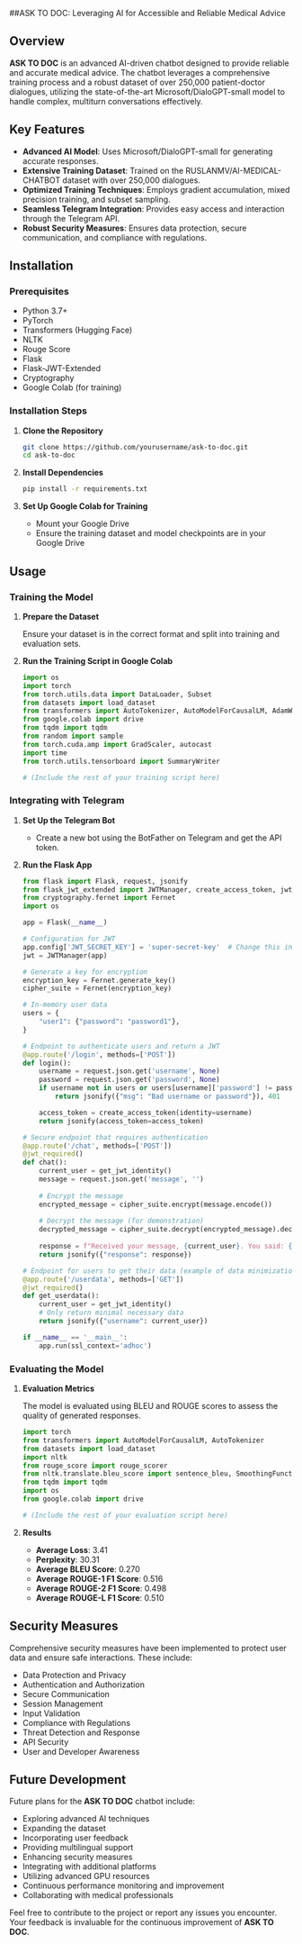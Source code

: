 
##ASK TO DOC: Leveraging AI for Accessible and Reliable Medical Advice

## Overview

**ASK TO DOC** is an advanced AI-driven chatbot designed to provide reliable and accurate medical advice. The chatbot leverages a comprehensive training process and a robust dataset of over 250,000 patient-doctor dialogues, utilizing the state-of-the-art Microsoft/DialoGPT-small model to handle complex, multiturn conversations effectively. 

## Key Features

- **Advanced AI Model**: Uses Microsoft/DialoGPT-small for generating accurate responses.
- **Extensive Training Dataset**: Trained on the RUSLANMV/AI-MEDICAL-CHATBOT dataset with over 250,000 dialogues.
- **Optimized Training Techniques**: Employs gradient accumulation, mixed precision training, and subset sampling.
- **Seamless Telegram Integration**: Provides easy access and interaction through the Telegram API.
- **Robust Security Measures**: Ensures data protection, secure communication, and compliance with regulations.

## Installation

### Prerequisites

- Python 3.7+
- PyTorch
- Transformers (Hugging Face)
- NLTK
- Rouge Score
- Flask
- Flask-JWT-Extended
- Cryptography
- Google Colab (for training)

### Installation Steps

1. **Clone the Repository**

   ```bash
   git clone https://github.com/yourusername/ask-to-doc.git
   cd ask-to-doc
   ```

2. **Install Dependencies**

   ```bash
   pip install -r requirements.txt
   ```

3. **Set Up Google Colab for Training**

   - Mount your Google Drive
   - Ensure the training dataset and model checkpoints are in your Google Drive

## Usage

### Training the Model

1. **Prepare the Dataset**

   Ensure your dataset is in the correct format and split into training and evaluation sets.

2. **Run the Training Script in Google Colab**

   ```python
   import os
   import torch
   from torch.utils.data import DataLoader, Subset
   from datasets import load_dataset
   from transformers import AutoTokenizer, AutoModelForCausalLM, AdamW, get_scheduler
   from google.colab import drive
   from tqdm import tqdm
   from random import sample
   from torch.cuda.amp import GradScaler, autocast
   import time
   from torch.utils.tensorboard import SummaryWriter

   # (Include the rest of your training script here)
   ```

### Integrating with Telegram

1. **Set Up the Telegram Bot**

   - Create a new bot using the BotFather on Telegram and get the API token.

2. **Run the Flask App**

   ```python
   from flask import Flask, request, jsonify
   from flask_jwt_extended import JWTManager, create_access_token, jwt_required, get_jwt_identity
   from cryptography.fernet import Fernet
   import os

   app = Flask(__name__)

   # Configuration for JWT
   app.config['JWT_SECRET_KEY'] = 'super-secret-key'  # Change this in production
   jwt = JWTManager(app)

   # Generate a key for encryption
   encryption_key = Fernet.generate_key()
   cipher_suite = Fernet(encryption_key)

   # In-memory user data
   users = {
       "user1": {"password": "password1"},
   }

   # Endpoint to authenticate users and return a JWT
   @app.route('/login', methods=['POST'])
   def login():
       username = request.json.get('username', None)
       password = request.json.get('password', None)
       if username not in users or users[username]['password'] != password:
           return jsonify({"msg": "Bad username or password"}), 401

       access_token = create_access_token(identity=username)
       return jsonify(access_token=access_token)

   # Secure endpoint that requires authentication
   @app.route('/chat', methods=['POST'])
   @jwt_required()
   def chat():
       current_user = get_jwt_identity()
       message = request.json.get('message', '')
       
       # Encrypt the message
       encrypted_message = cipher_suite.encrypt(message.encode())
       
       # Decrypt the message (for demonstration)
       decrypted_message = cipher_suite.decrypt(encrypted_message).decode()
       
       response = f"Received your message, {current_user}. You said: {decrypted_message}"
       return jsonify({"response": response})

   # Endpoint for users to get their data (example of data minimization)
   @app.route('/userdata', methods=['GET'])
   @jwt_required()
   def get_userdata():
       current_user = get_jwt_identity()
       # Only return minimal necessary data
       return jsonify({"username": current_user})

   if __name__ == '__main__':
       app.run(ssl_context='adhoc')
   ```

### Evaluating the Model

1. **Evaluation Metrics**

   The model is evaluated using BLEU and ROUGE scores to assess the quality of generated responses.

   ```python
   import torch
   from transformers import AutoModelForCausalLM, AutoTokenizer
   from datasets import load_dataset
   import nltk
   from rouge_score import rouge_scorer
   from nltk.translate.bleu_score import sentence_bleu, SmoothingFunction
   from tqdm import tqdm
   import os
   from google.colab import drive

   # (Include the rest of your evaluation script here)
   ```

2. **Results**

   - **Average Loss**: 3.41
   - **Perplexity**: 30.31
   - **Average BLEU Score**: 0.270
   - **Average ROUGE-1 F1 Score**: 0.516
   - **Average ROUGE-2 F1 Score**: 0.498
   - **Average ROUGE-L F1 Score**: 0.510

## Security Measures

Comprehensive security measures have been implemented to protect user data and ensure safe interactions. These include:

- Data Protection and Privacy
- Authentication and Authorization
- Secure Communication
- Session Management
- Input Validation
- Compliance with Regulations
- Threat Detection and Response
- API Security
- User and Developer Awareness

## Future Development

Future plans for the **ASK TO DOC** chatbot include:

- Exploring advanced AI techniques
- Expanding the dataset
- Incorporating user feedback
- Providing multilingual support
- Enhancing security measures
- Integrating with additional platforms
- Utilizing advanced GPU resources
- Continuous performance monitoring and improvement
- Collaborating with medical professionals



Feel free to contribute to the project or report any issues you encounter. Your feedback is invaluable for the continuous improvement of **ASK TO DOC**.
